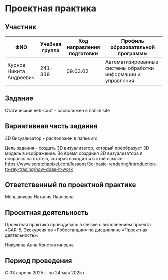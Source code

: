 # Проектная практика
## Участник
| ФИО | Учебная группа | Код направления подготовки | Профиль образовательной программы |
| - | - | - | - |
| Курнов Никита Андреевич | 241-339 | 09.03.02 | Автоматизированные системы обработки информации и управления |
## Задание
Статический веб-сайт - расположен в папке site
## Вариативная часть задания
3D Визуализатор - расположен в папке src

Цель задания - создать 3D визуализатор, который преобразует 3D модель в изображение. Во время создания 3D визуализатора я опирался на статью, которая находится в этой ссылке: https://www.scratchapixel.com/lessons/3d-basic-rendering/introduction-to-ray-tracing/how-does-it-work
## Ответственный по проектной практике
Меньшикова Наталия Павловна
## Проектная деятельность
Проектная практика проводилась в связке с выполнением проекта «GAR-5. Экскурсия по «Робостанции» по дисциплине «Проектная деятельность».

Никулина Анна Константиновна
## Период проведения
С 03 апреля 2025 г. по 24 мая 2025 г.
